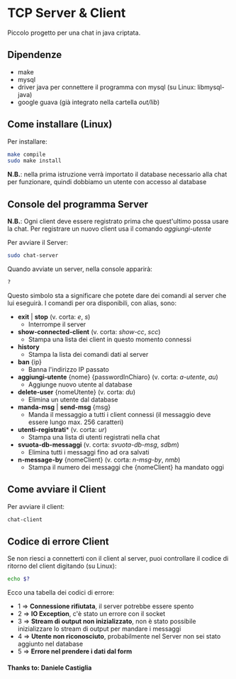 # TCP Server & Client
Piccolo progetto per una chat in java criptata.

## Dipendenze
- make
- mysql
- driver java per connettere il programma con mysql (su Linux: libmysql-java)
- google guava (già integrato nella cartella *out/lib*)

## Come installare (Linux)
Per installare:
```bash
make compile
sudo make install
```
**N.B.**: nella prima istruzione verrà importato il database necessario alla chat
per funzionare, quindi dobbiamo un utente con accesso al database

## Console del programma Server
**N.B.**: Ogni client deve essere registrato prima che quest'ultimo possa usare la chat.
Per registrare un nuovo client usa il comando *aggiungi-utente*

Per avviare il Server:
```bash
sudo chat-server
```

Quando avviate un server, nella console apparirà:
```bash
?
```
Questo simbolo sta a significare che potete dare dei comandi al server che lui eseguirà.
I comandi per ora disponibili, con alias, sono:
- **exit** | **stop** (v. corta: *e*, *s*)
    - Interrompe il server
- **show-connected-client** (v. corta: *show-cc*, *scc*)
    - Stampa una lista dei client in questo momento connessi
- **history**
    - Stampa la lista dei comandi dati al server
- **ban** {ip}
    - Banna l'indirizzo IP passato
- **aggiungi-utente** {nome} {passwordInChiaro} (v. corta: *a-utente*, *au*)
    - Aggiunge nuovo utente al database
- **delete-user** {nomeUtente} (v. corta: *du*)
    - Elimina un utente dal database
- **manda-msg** | **send-msg** {msg}
    - Manda il messaggio a tutti i client connessi (il messaggio deve essere lungo max. 256 caratteri)
- **utenti-registrati*** (v. corta: *ur*)
    - Stampa una lista di utenti registrati nella chat
- **svuota-db-messaggi** (v. corta: *svuota-db-msg*, *sdbm*)
    - Elimina tutti i messaggi fino ad ora salvati
- **n-message-by** {nomeClient} (v. corta: *n-msg-by*, *nmb*)
    - Stampa il numero dei messaggi che {nomeClient} ha mandato oggi

## Come avviare il Client
Per avviare il client:
```bash
chat-client
```

## Codice di errore Client
Se non riesci a connetterti con il client al server, puoi controllare
il codice di ritorno del client digitando (su Linux):
```bash
echo $?
```

Ecco una tabella dei codici di errore:
- 1 => **Connessione rifiutata**, il server potrebbe essere spento
- 2 => **IO Exception**, c'è stato un errore con il socket
- 3 => **Stream di output non inizializzato**, non è stato possibile inizializzare lo stream di output per mandare i messaggi
- 4 => **Utente non riconosciuto**, probabilmente nel Server non sei stato aggiunto nel database
- 5 => **Errore nel prendere i dati dal form**

#### Thanks to: Daniele Castiglia
